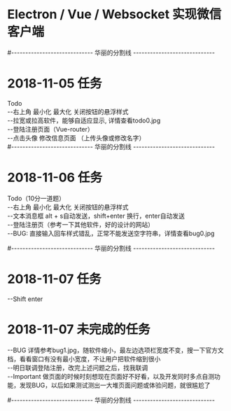 # Electron / Vue / Websocket 实现微信客户端  
#----------------------------- 华丽的分割线 -----------------------------  
# 2018-11-05 任务  
Todo  
--右上角 最小化 最大化 关闭按钮的悬浮样式  
--拉宽或拉高软件，能够自适应显示, 详情查看todo0.jpg  
--登陆注册页面（Vue-router）  
--点击头像 修改信息页面 （上传头像或修改名字）  
#----------------------------- 华丽的分割线 -----------------------------  
# 2018-11-06 任务  
Todo（10分一道题）  
--右上角 最小化 最大化 关闭按钮的悬浮样式 <!--已解决-->  
--文本消息框 alt + s自动发送，shift+enter 换行，enter自动发送 <!-- 【shift+enter 换行 不会！！！】 -->  
--登陆注册页（参考一下其他软件，好的设计的网站）<!-- 页面样式写好了  功能接口未对接 -->  
--BUG: 直接输入回车样式错乱，正常不能发送空字符串，详情查看bug0.jpg <!--已解决-->  

#----------------------------- 华丽的分割线 -----------------------------  
# 2018-11-07 任务  
--Shift enter
#  
<!-- --BUG：连续发送很多条消息，后面的消息不显示了，要出现滚动条
通过css优化滚动条样式，让他好看点   -->
<!-- --BUG .main-box为什么要有border，很不美观 详情参考bug2.jpg   -->
<!-- --BUG 默认字体使用 "Microsoft YaHei", "arial"，现在字体很难看，在我mac这里   -->

# 2018-11-07 未完成的任务
--BUG 详情参考bug1.jpg，随软件缩小，最左边选项栏宽度不变，搜一下官方文档，看看窗口有没有最小宽度，不让用户把软件缩到很小  
--明日联调登陆注册，改完上述问题之后，找我联调  
--Important 做页面的时候时刻想现在页面好不好看，以及开发同时多点自测功能，发现BUG，以后如果测试测出一大堆页面问题或体验问题，就很尴尬了  

#----------------------------- 华丽的分割线 -----------------------------  
<!--   
# 未来可接受任务  
Todo（Websocket联调）  
--两次聊天消息间隔5分钟，新消息来的时候显示当前时间，详情查看todo1.jpg  
--若聊天时间为昨天，相隔的消息显示 昨天 时:分 详情查看todo2.jpg  
--若为前天及以前的信息直接显示时间 年-月-日 时:分  
--上述时间需要自己做转换（一般后台会传时间戳给你） Date.now() 或 (new Date()).getTime() 得出的一串数字就是时间戳  
--新朋友发消息给你，需要新开个聊天窗口  
上传头像先转base64
-->  
